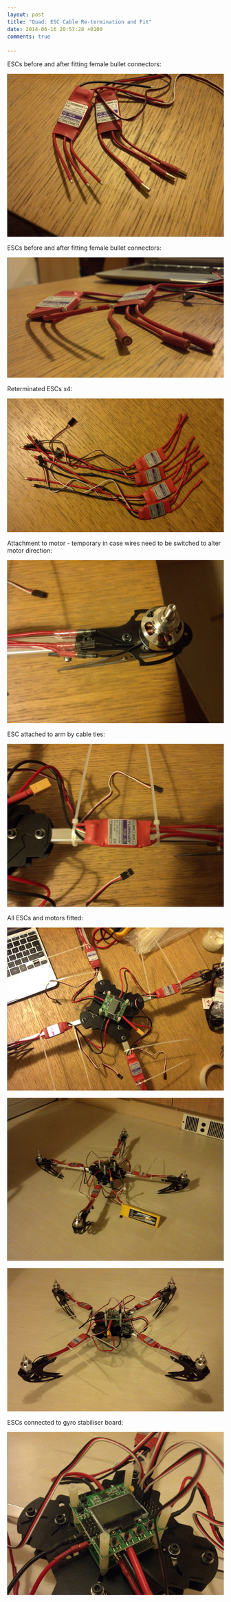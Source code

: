 ```yaml
---
layout: post
title: "Quad: ESC Cable Re-termination and Fit"
date: 2014-06-16 20:57:28 +0100
comments: true

---
```


ESCs before and after fitting female bullet connectors:

![](/img/projects/quadcopter/26.jpg)

ESCs before and after fitting female bullet connectors:

![](/img/projects/quadcopter/27.jpg)

Reterminated ESCs x4:

![](/img/projects/quadcopter/28.jpg)

Attachment to motor - temporary in case wires need to be switched to alter motor direction:

![](/img/projects/quadcopter/29.jpg)

ESC attached to arm by cable ties:

![](/img/projects/quadcopter/30.jpg)

All ESCs and motors fitted:

![](/img/projects/quadcopter/31.jpg)

![](/img/projects/quadcopter/32.jpg)

![](/img/projects/quadcopter/33.jpg)

ESCs connected to gyro stabiliser board:

![](/img/projects/quadcopter/34.jpg)
